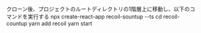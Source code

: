 クローン後、プロジェクトのルートディレクトリの1階層上に移動し、以下のコマンドを実行する
npx create-react-app recoil-sountup --ts
cd recoil-countup
yarn add recoil
yarn start